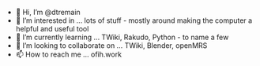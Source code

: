 - 👋 Hi, I’m @dtremain
- 👀 I’m interested in ... lots of stuff - mostly around making the computer a helpful and useful tool
- 🌱 I’m currently learning ... TWiki, Rakudo, Python - to name a few
- 💞️ I’m looking to collaborate on ... TWiki, Blender, openMRS
- 📫 How to reach me ... ofih.work
<!---
dtremain/dtremain is a ✨ special ✨ repository because its `README.md` (this file) appears on your GitHub profile.
You can click the Preview link to take a look at your changes.
--->
